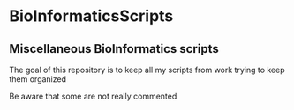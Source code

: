 # BioInformaticsScripts

## Miscellaneous BioInformatics scripts

The goal of this repository is to keep all my scripts from work trying to keep them
organized

Be aware that some are not really commented